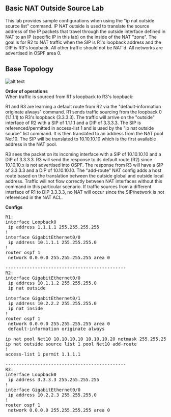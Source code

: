 ## Basic NAT Outside Source Lab
This lab provides sample configurations when using the "ip nat outside source list" command. IP NAT outside is used to translate the source address of the IP packets that travel through the outside interface defined in NAT to an IP (specific IP in this lab) on the inside of the NAT "zone". The goal is for R2 to NAT traffic when the SIP is R1's loopback address and the DIP is R3's loopback. All other traffic should not be NAT'd. All networks are advertised in OSPF area 0.

## Base Topology
![alt text](https://github.com/jwrightazure/lab/blob/master/basic-NAT-lab/nat-lab-topo.PNG)

**Order of operations**<br/>
When traffic is sourced from R1's loopback to R3's loopback:

R1 and R3 are learning a default route from R2 via the "default-information originate always" command.  R1 sends traffic sourcing from the loopback 0 (1.1.1.1) to R3's loopback (3.3.3.3). The traffic will arrive on the "outside" interface of R2 with a SIP of 1.1.1.1 and a DIP of 3.3.3.3. The SIP is referenced/permitted in access-list 1 and is used by the "ip nat outside source" list command. It is then translated to an address from the NAT pool Net10.
The SIP will be translated to 10.10.10.10 which is the first available address in the NAT pool. 

R3 sees the packet on its incoming interface with a SIP of 10.10.10.10 and a DIP of 3.3.3.3. R3 will send the response to its default route (R2) since 10.10.10.x is not advertised into OSPF. The response from R3 will have a SIP of 3.3.3.3 and a DIP of 10.10.10.10. The "add-route" NAT config adds a host route based on the translation between the outside global and outside local address. Traffic will not flow correctly between NAT interfaces without this command in this particular scenario. If traffic sources from a different interface of R1 to DIP 3.3.3.3, no NAT will occur since the SIP/network is not referenced in the NAT ACL.

**Configs**<br/>
<pre lang="...">
R1:
interface Loopback0
 ip address 1.1.1.1 255.255.255.255
!
interface GigabitEthernet0/0
 ip address 10.1.1.1 255.255.255.0
!
router ospf 1
 network 0.0.0.0 255.255.255.255 area 0
 
---------------------------------------------
R2:
interface GigabitEthernet0/0
 ip address 10.1.1.2 255.255.255.0
 ip nat outside
 
interface GigabitEthernet0/1
 ip address 10.2.2.2 255.255.255.0
 ip nat inside
!
router ospf 1
 network 0.0.0.0 255.255.255.255 area 0
 default-information originate always

ip nat pool Net10 10.10.10.10 10.10.10.20 netmask 255.255.255.0
ip nat outside source list 1 pool Net10 add-route
!
access-list 1 permit 1.1.1.1

---------------------------------------------
R3:
interface Loopback0
 ip address 3.3.3.3 255.255.255.255
!
interface GigabitEthernet0/0
 ip address 10.2.2.3 255.255.255.0
!
router ospf 1
 network 0.0.0.0 255.255.255.255 area 0

</pre>
